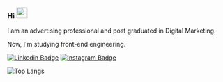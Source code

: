 ### Hi <img src="https://media.giphy.com/media/hvRJCLFzcasrR4ia7z/giphy.gif" width="25px">

I am an advertising professional and post graduated in Digital Marketing.

Now, I'm studying front-end engineering.

[![Linkedin Badge](https://img.shields.io/badge/-Linkedin-blue?style=flat-square&logo=Linkedin&logoColor=white&link=https://www.linkedin.com/in/rebeccanayala/)](https://www.linkedin.com/in/rebeccanayala/)
[![Instagram Badge](https://img.shields.io/badge/-Instagram-darkred?style=flat-square&logo=instagram&logoColor=white&link=https://www.instagram.com/rebeccanayala/?hl=pt-br)](https://instagram.com/rebeccanayala)

![Top Langs](https://github-readme-stats.vercel.app/api/top-langs/?username=rebeccanayala)






